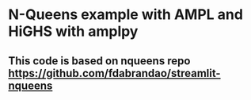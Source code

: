 # N-Queens example with AMPL and HiGHS with amplpy

## This code is based on nqueens repo https://github.com/fdabrandao/streamlit-nqueens


